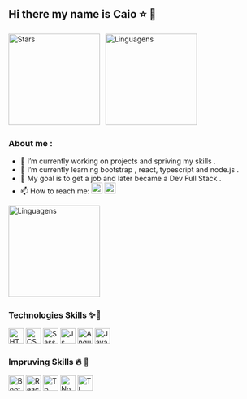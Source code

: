 ## Hi there  my name is **Caio** ⭐ 🤩 

<div>
 <a href="[https://github.com/DocCaio](https://github.com/DenverCoder1/github-readme-streak-stats)"></a> 
<img height="180em" src="https://github-readme-stats.vercel.app/api?username=DocCaio&show_icons=true&theme=radical" alt="Stars">&ensp;  
<img height="180em"  src="https://github-readme-stats.vercel.app/api/top-langs/?username=DocCaio&layout=compact&amp;langs_count=7&amp;theme=radical"  alt="Linguagens">                                                                                                                                    
</div>


 ### About me :

- 🔭 I’m currently working on projects and spriving my skills .
- 🌱 I’m currently learning bootstrap , react, typescript and node.js .
- 🧠 My goal is to get a job and later became a Dev Full Stack .
- 📫 How to reach me: <a href="https://www.linkedin.com/in/caio-martins-2ba009207/" target="_blank"><img  alt="Boots" height="22" wight="40" src="https://img.shields.io/badge/LinkedIn-0077B5?style=for-the-badge&logo=linkedin&logoColor=white"/></a>
<a href="https://dev.to/doccaio" target="_blank"><img  alt="Boots" height="22" wight="40" src="https://img.shields.io/badge/dev.to-0A0A0A?style=for-the-badge&logo=devdotto&logoColor=white"/></a>


<div>
 <a href="[https://github.com/DocCaio](https://github.com/DenverCoder1/github-readme-streak-stats)"></a>  
<img height="180em" src="https://streak-stats.demolab.com/?user=DenverCoder1&theme=radical" alt="Linguagens">&ensp;  
                                                                                                                                   
</div>


### Technologies Skills  ✨🚀

  <div style="display:center">
<img  alt="HTML5" height="30" wight="40" src="https://img.shields.io/badge/HTML5-E34F26?style=for-the-badge&logo=html5&logoColor=white"/>
<img  alt="CSS3" height="30" wight="40" src="https://img.shields.io/badge/CSS3-1572B6?style=for-the-badge&logo=css3&logoColor=white"/>
<img  alt="Sass" height="30" wight="40" src="https://img.shields.io/badge/Sass-CC6699?style=for-the-badge&logo=sass&logoColor=white"/>
<img  alt="Js"  height="30" wight="40" src="https://img.shields.io/badge/JavaScript-F7DF1E?style=for-the-badge&logo=javascript&logoColor=black"/>
<img  alt="Angular" height="30" wight="40" src="https://img.shields.io/badge/Angular-DD0031?style=for-the-badge&logo=angular&logoColor=white"/>
<img  alt="Java" height="30" wight="40" src="https://img.shields.io/badge/Java-ED8B00?style=for-the-badge&logo=openjdk&logoColor=white"/>
 
 ### Impruving Skills 🔥 💪
 
<img  alt="Boots" height="30" wight="40" src="https://img.shields.io/badge/Bootstrap-563D7C?style=for-the-badge&logo=bootstrap&logoColor=white"/>
<img  alt="React" height="30" wight="40"  src="https://img.shields.io/badge/React-20232A?style=for-the-badge&logo=react&logoColor=61DAFB"/>
<img  alt="Tp" height="30" wight="40"  src="https://img.shields.io/badge/TypeScript-007ACC?style=for-the-badge&logo=typescript&logoColor=white"/>
 <img alt="Node" height="30" wight="40"  src="https://img.shields.io/badge/Node.js-43853D?style=for-the-badge&logo=node.js&logoColor=white"/>
 <img alt="Tl" height="30" wight="40"  src="https://img.shields.io/badge/Tailwind_CSS-38B2AC?style=for-the-badge&logo=tailwind-css&logoColor=white"/>
</div>
